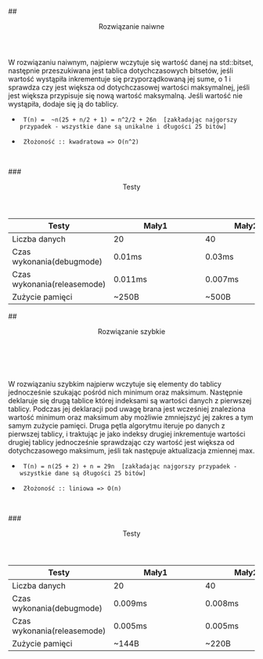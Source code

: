 ##<header> Rozwiązanie naiwne </header>

W rozwiązaniu naiwnym, najpierw wczytuje się wartość 
danej na std::bitset, następnie przeszukiwana jest tablica
dotychczasowych bitsetów, jeśli wartość wystąpiła inkrementuje 
się przyporządkowaną jej sume, o 1 i sprawdza czy jest
większa od dotychczasowej wartości maksymalnej, jeśli 
jest większa przypisuje się nową wartość maksymalną.
Jeśli wartość nie wystąpiła, dodaje się ją do tablicy.


*      T(n) =  ~n(25 + n/2 + 1) = n^2/2 + 26n  [zakładając najgorszy przypadek - wszystkie dane są unikalne i długości 25 bitów]
*      Złożoność :: kwadratowa => O(n^2)
<br />


###<header> Testy </header>
<table>
   <thead>
      <tr>
         <th>Testy</th>
         <th>Mały1</th>
         <th>Mały2</th>
         <th>Średni</th>
         <th>Duży</th>
      </tr>
   </thead>
   <tbody>
      <tr>
         <td>Liczba danych</td>
         <td>20</td>
         <td>40</td>
         <td>1000</td>
         <td>1000000&nbsp;&nbsp;&nbsp;&nbsp;&nbsp;&nbsp;&nbsp;&nbsp;&nbsp;&nbsp;&nbsp;&nbsp;&nbsp;&nbsp;&nbsp;&nbsp;&nbsp;&nbsp;&nbsp;&nbsp;&nbsp;&nbsp;</td>
      </tr>
      <tr>
         <td>Czas wykonania(debugmode)</td>
         <td>0.01ms&nbsp;&nbsp;&nbsp;&nbsp;&nbsp;&nbsp;&nbsp;&nbsp;&nbsp;&nbsp;&nbsp;&nbsp;&nbsp;&nbsp;&nbsp;&nbsp;&nbsp;&nbsp;&nbsp;&nbsp;&nbsp;&nbsp;&nbsp;&nbsp;</td>
         <td>0.03ms&nbsp;&nbsp;&nbsp;&nbsp;&nbsp;&nbsp;&nbsp;&nbsp;&nbsp;&nbsp;&nbsp;&nbsp;&nbsp;&nbsp;&nbsp;&nbsp;&nbsp;&nbsp;&nbsp;&nbsp;&nbsp;&nbsp;&nbsp;</td>
         <td>0.741ms&nbsp;&nbsp;&nbsp;&nbsp;&nbsp;&nbsp;&nbsp;&nbsp;&nbsp;&nbsp;&nbsp;&nbsp;&nbsp;&nbsp;&nbsp;&nbsp;&nbsp;&nbsp;&nbsp;&nbsp;&nbsp;</td>
         <td>6.7min</td>
      </tr>
      <tr>
         <td>Czas wykonania(releasemode)</td>
         <td>0.011ms&nbsp;&nbsp;&nbsp;&nbsp;&nbsp;&nbsp;&nbsp;&nbsp;&nbsp;&nbsp;&nbsp;&nbsp;&nbsp;&nbsp;&nbsp;&nbsp;&nbsp;&nbsp;&nbsp;&nbsp;&nbsp;&nbsp;&nbsp;&nbsp;</td>
         <td>0.007ms&nbsp;&nbsp;&nbsp;&nbsp;&nbsp;&nbsp;&nbsp;&nbsp;&nbsp;&nbsp;&nbsp;&nbsp;&nbsp;&nbsp;&nbsp;&nbsp;&nbsp;&nbsp;&nbsp;&nbsp;&nbsp;&nbsp;&nbsp;</td>
         <td>0.128ms&nbsp;&nbsp;&nbsp;&nbsp;&nbsp;&nbsp;&nbsp;&nbsp;&nbsp;&nbsp;&nbsp;&nbsp;&nbsp;&nbsp;&nbsp;&nbsp;&nbsp;&nbsp;&nbsp;&nbsp;&nbsp;</td>
         <td>15.614s</td>
      </tr>
      <tr>
        <td>Zużycie pamięci</td>
        <td> ~250B   </td>
        <td> ~500B   </td>
        <td> ~12kB   </td>
        <td> ~12MB   </td>
      </tr>
   </tbody>
</table>

##<header> Rozwiązanie szybkie</header>
<br /><br />
W rozwiązaniu szybkim najpierw wczytuje się elementy do tablicy jednocześnie szukając pośród
nich minimum oraz maksimum. Następnie deklaruje się drugą tablice której indeksami są wartości
danych z pierwszej tablicy. Podczas jej deklaracji pod uwagę brana jest wcześniej znaleziona wartość
minimum oraz maksimum aby możliwie zmniejszyć jej zakres a tym samym zużycie pamięci. Druga pętla 
algorytmu iteruje po danych z pierwszej tablicy, i traktując je jako indeksy drugiej inkrementuje 
wartości drugiej tablicy jednocześnie sprawdzając czy wartość jest większa od dotychczasowego maksimum, jeśli
tak następuje aktualizacja zmiennej max.

*      T(n) = n(25 + 2) + n = 29n  [zakładając najgorszy przypadek - wszystkie dane są długości 25 bitów]
*      Złożoność :: liniowa => O(n)


<br />

###<header> Testy</header>
<table>
   <thead>
      <tr>
         <th>Testy</th>
         <th>Mały1</th>
         <th>Mały2</th>
         <th>Średni</th>
         <th>Duży</th>
      </tr>
   </thead>
   <tbody>
      <tr>
         <td>Liczba danych</td>
         <td>20</td>
         <td>40</td>
         <td>1000</td>
         <td>1000000&nbsp;&nbsp;&nbsp;&nbsp;&nbsp;&nbsp;&nbsp;&nbsp;&nbsp;&nbsp;&nbsp;&nbsp;&nbsp;&nbsp;&nbsp;&nbsp;&nbsp;&nbsp;&nbsp;&nbsp;&nbsp;&nbsp;</td>
      </tr>
      <tr>
         <td>Czas wykonania(debugmode)</td>
         <td>0.009ms&nbsp;&nbsp;&nbsp;&nbsp;&nbsp;&nbsp;&nbsp;&nbsp;&nbsp;&nbsp;&nbsp;&nbsp;&nbsp;&nbsp;&nbsp;&nbsp;&nbsp;&nbsp;&nbsp;&nbsp;&nbsp;&nbsp;&nbsp;&nbsp;</td>
         <td>0.008ms&nbsp;&nbsp;&nbsp;&nbsp;&nbsp;&nbsp;&nbsp;&nbsp;&nbsp;&nbsp;&nbsp;&nbsp;&nbsp;&nbsp;&nbsp;&nbsp;&nbsp;&nbsp;&nbsp;&nbsp;&nbsp;&nbsp;&nbsp;</td>
         <td>0.132ms&nbsp;&nbsp;&nbsp;&nbsp;&nbsp;&nbsp;&nbsp;&nbsp;&nbsp;&nbsp;&nbsp;&nbsp;&nbsp;&nbsp;&nbsp;&nbsp;&nbsp;&nbsp;&nbsp;&nbsp;&nbsp;</td>
         <td>322.758ms</td>
      </tr>
      <tr>
         <td>Czas wykonania(releasemode)</td>
         <td>0.005ms&nbsp;&nbsp;&nbsp;&nbsp;&nbsp;&nbsp;&nbsp;&nbsp;&nbsp;&nbsp;&nbsp;&nbsp;&nbsp;&nbsp;&nbsp;&nbsp;&nbsp;&nbsp;&nbsp;&nbsp;&nbsp;&nbsp;&nbsp;&nbsp;</td>
         <td>0.005ms&nbsp;&nbsp;&nbsp;&nbsp;&nbsp;&nbsp;&nbsp;&nbsp;&nbsp;&nbsp;&nbsp;&nbsp;&nbsp;&nbsp;&nbsp;&nbsp;&nbsp;&nbsp;&nbsp;&nbsp;&nbsp;&nbsp;&nbsp;</td>
         <td>0.082ms&nbsp;&nbsp;&nbsp;&nbsp;&nbsp;&nbsp;&nbsp;&nbsp;&nbsp;&nbsp;&nbsp;&nbsp;&nbsp;&nbsp;&nbsp;&nbsp;&nbsp;&nbsp;&nbsp;&nbsp;&nbsp;</td>
         <td>130.894ms</td>
      </tr>
      <tr>
        <td>Zużycie pamięci</td>
        <td>  ~144B  </td>
        <td>  ~220B  </td>
        <td>  ~4.5kB </td>
        <td>  ~4.8MB </td>
      </tr>
   </tbody>
</table>
